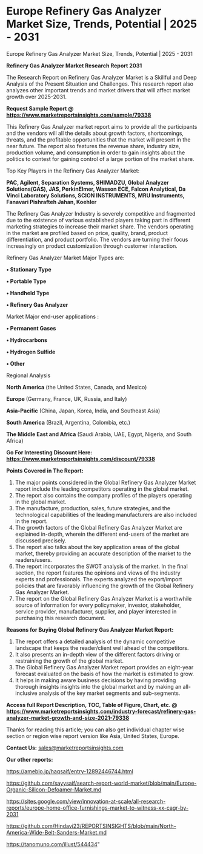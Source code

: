 # Europe Refinery Gas Analyzer Market Size, Trends, Potential | 2025 - 2031
Europe Refinery Gas Analyzer Market Size, Trends, Potential | 2025 - 2031

<strong>Refinery Gas Analyzer Market Research Report 2031</strong>

The Research Report on Refinery Gas Analyzer Market is a Skillful and Deep Analysis of the Present Situation and Challenges. This research report also analyzes other important trends and market drivers that will affect market growth over 2025-2031.

<strong>Request Sample Report @ <a href=https://www.marketreportsinsights.com/sample/79338>https://www.marketreportsinsights.com/sample/79338</a></strong>

This Refinery Gas Analyzer market report aims to provide all the participants and the vendors will all the details about growth factors, shortcomings, threats, and the profitable opportunities that the market will present in the near future. The report also features the revenue share, industry size, production volume, and consumption in order to gain insights about the politics to contest for gaining control of a large portion of the market share.

Top Key Players in the Refinery Gas Analyzer Market:

<strong>PAC, Agilent, Separation Systems, SHIMADZU, Global Analyzer Solutions(GAS), JAS, PerkinElmer, Wasson ECE, Falcon Analytical, Da Vinci Laboratory Solutions, SCION INSTRUMENTS, MRU Instruments, Fanavari Pishrafteh Jahan, Koehler</strong>

The Refinery Gas Analyzer Industry is severely competitive and fragmented due to the existence of various established players taking part in different marketing strategies to increase their market share. The vendors operating in the market are profiled based on price, quality, brand, product differentiation, and product portfolio. The vendors are turning their focus increasingly on product customization through customer interaction.

Refinery Gas Analyzer Market Major Types are:

<strong>• Stationary Type

• Portable Type

• Handheld Type

• Refinery Gas Analyzer</strong>

Market Major end-user applications :

<strong>• Permanent Gases

• Hydrocarbons

• Hydrogen Sulfide

• Other</strong>

Regional Analysis

</u><strong><b>North America</b></strong> (the United States, Canada, and Mexico)

<strong><b>Europe </b></strong>(Germany, France, UK, Russia, and Italy)

<strong><b>Asia-Pacific</b></strong> (China, Japan, Korea, India, and Southeast Asia)

<strong><b>South America</b></strong> (Brazil, Argentina, Colombia, etc.)

<strong><b>The Middle East and Africa</b></strong> (Saudi Arabia, UAE, Egypt, Nigeria, and South Africa)

<strong>Go For Interesting Discount Here: <a href=https://www.marketreportsinsights.com/discount/79338>https://www.marketreportsinsights.com/discount/79338</a></strong>

<strong>Points Covered in The Report:</strong>
<ol>
  <li>The major points considered in the Global Refinery Gas Analyzer Market report include the leading competitors operating in the global market.</li>
  <li>The report also contains the company profiles of the players operating in the global market.</li>
  <li>The manufacture, production, sales, future strategies, and the technological capabilities of the leading manufacturers are also included in the report.</li>
  <li>The growth factors of the Global Refinery Gas Analyzer Market are explained in-depth, wherein the different end-users of the market are discussed precisely.</li>
  <li>The report also talks about the key application areas of the global market, thereby providing an accurate description of the market to the readers/users.</li>
  <li>The report incorporates the SWOT analysis of the market. In the final section, the report features the opinions and views of the industry experts and professionals. The experts analyzed the export/import policies that are favorably influencing the growth of the Global Refinery Gas Analyzer Market.</li>
  <li>The report on the Global Refinery Gas Analyzer Market is a worthwhile source of information for every policymaker, investor, stakeholder, service provider, manufacturer, supplier, and player interested in purchasing this research document.</li>
</ol>
<strong>Reasons for Buying Global Refinery Gas Analyzer Market Report:</strong>

<ol>
  <li>The report offers a detailed analysis of the dynamic competitive landscape that keeps the reader/client well ahead of the competitors.</li>
  <li>It also presents an in-depth view of the different factors driving or restraining the growth of the global market.</li>
  <li>The Global Refinery Gas Analyzer Market report provides an eight-year forecast evaluated on the basis of how the market is estimated to grow.</li>
  <li>It helps in making aware business decisions by having providing thorough insights insights into the global market and by making an all-inclusive analysis of the key market segments and sub-segments.</li>
</ol>
<strong>Access full Report Description, TOC, Table of Figure, Chart, etc. @ <a href=https://www.marketreportsinsights.com/industry-forecast/refinery-gas-analyzer-market-growth-and-size-2021-79338>https://www.marketreportsinsights.com/industry-forecast/refinery-gas-analyzer-market-growth-and-size-2021-79338</a></strong>


Thanks for reading this article; you can also get individual chapter wise section or region wise report version like Asia, United States, Europe.

<strong>Contact Us:</strong>
sales@marketreportsinsights.com

<strong>Our other reports:</strong>

<a href=https://ameblo.jp/haqsaif/entry-12892446744.html>https://ameblo.jp/haqsaif/entry-12892446744.html</a>

<a href=https://github.com/sayysaif/search-report-world-market/blob/main/Europe-Organic-Silicon-Defoamer-Market.md>https://github.com/sayysaif/search-report-world-market/blob/main/Europe-Organic-Silicon-Defoamer-Market.md</a>

<a href=https://sites.google.com/view/innovation-at-scale/all-research-reports/europe-home-office-furnishings-market-to-witness-xx-cagr-by-2031>https://sites.google.com/view/innovation-at-scale/all-research-reports/europe-home-office-furnishings-market-to-witness-xx-cagr-by-2031</a>

<a href=https://github.com/Hindavi23/REPORTSINSIGHTS/blob/main/North-America-Wide-Belt-Sanders-Market.md>https://github.com/Hindavi23/REPORTSINSIGHTS/blob/main/North-America-Wide-Belt-Sanders-Market.md</a>

<a href=https://tanomuno.com/illust/544434>https://tanomuno.com/illust/544434</a>"
